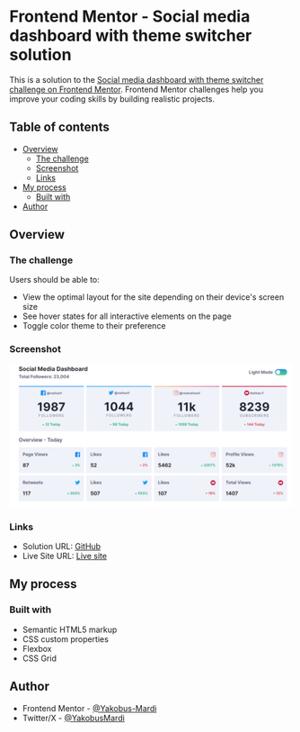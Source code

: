 # Frontend Mentor - Social media dashboard with theme switcher solution

This is a solution to the [Social media dashboard with theme switcher challenge on Frontend Mentor](https://www.frontendmentor.io/challenges/social-media-dashboard-with-theme-switcher-6oY8ozp_H). Frontend Mentor challenges help you improve your coding skills by building realistic projects.

## Table of contents

- [Overview](#overview)
  - [The challenge](#the-challenge)
  - [Screenshot](#screenshot)
  - [Links](#links)
- [My process](#my-process)
  - [Built with](#built-with)
- [Author](#author)

## Overview

### The challenge

Users should be able to:

- View the optimal layout for the site depending on their device's screen size
- See hover states for all interactive elements on the page
- Toggle color theme to their preference

### Screenshot

![](./images/Project%2012.png)

### Links

- Solution URL: [GitHub](https://github.com/Yakobus-Mardi/social-media-dashboard-with-theme-switcher)
- Live Site URL: [Live site](https://yakobus-mardi.github.io/social-media-dashboard-with-theme-switcher/)

## My process

### Built with

- Semantic HTML5 markup
- CSS custom properties
- Flexbox
- CSS Grid

## Author

- Frontend Mentor - [@Yakobus-Mardi](https://www.frontendmentor.io/profile/Yakobus-Mardi)
- Twitter/X - [@YakobusMardi](https://twitter.com/YakobusMardi)
